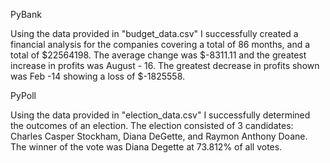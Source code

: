  PyBank    
  
  Using the data provided in "budget_data.csv" I successfully created a financial analysis for the companies covering a total of 86 months, and a total of $22564198. The average change was $-8311.11 and the greatest increase in profits was August - 16. The greatest decrease in profits shown was Feb -14 showing a loss of $-1825558.

  PyPoll

  Using the data provided in "election_data.csv" I successfully determined the outcomes of an election. The election consisted of 3 candidates: Charles Casper Stockham, Diana DeGette, and Raymon Anthony Doane. The winner of the vote was Diana Degette at 73.812% of all votes.
